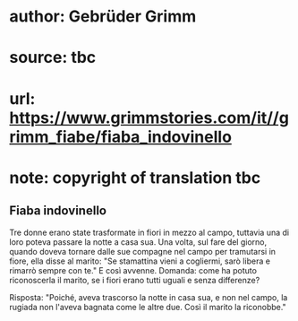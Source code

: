# author: Gebrüder Grimm
# source: tbc
# url: https://www.grimmstories.com/it//grimm_fiabe/fiaba_indovinello
# note: copyright of translation tbc

## Fiaba indovinello 

Tre donne erano state trasformate in fiori in mezzo al campo, tuttavia
una di loro poteva passare la notte a casa sua. Una volta, sul fare del
giorno, quando doveva tornare dalle sue compagne nel campo per
tramutarsi in fiore, ella disse al marito: "Se stamattina vieni a
cogliermi, sarò libera e rimarrò sempre con te." E così avvenne.
Domanda: come ha potuto riconoscerla il marito, se i fiori erano tutti
uguali e senza differenze?

Risposta: "Poiché‚ aveva trascorso la notte in casa sua, e non nel
campo, la rugiada non l'aveva bagnata come le altre due. Così il marito
la riconobbe."
